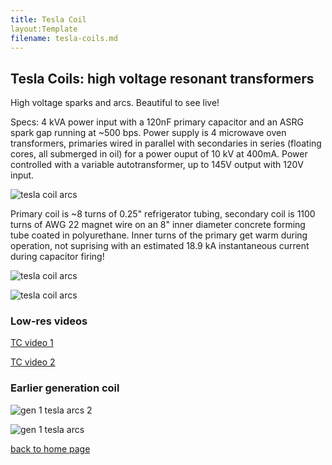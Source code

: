 ```yaml
---
title: Tesla Coil
layout:Template
filename: tesla-coils.md
--- 
```



## Tesla Coils: high voltage resonant transformers

High voltage sparks and arcs.  Beautiful to see live!

Specs: 4 kVA power input with a 120nF primary capacitor and an
ASRG spark gap running at ~500 bps. Power supply is 4 microwave oven 
transformers, primaries wired in parallel with secondaries in series
(floating cores, all submerged in oil) for a power ouput of 10 kV
at 400mA.  Power controlled with a variable autotransformer, up to 
145V output with 120V input.

![tesla coil arcs]({{https://blbadger.github.io}}newtesla.jpg)

Primary coil is ~8 turns of 0.25" refrigerator tubing, secondary coil
is 1100 turns of AWG 22 magnet wire on an 8" inner diameter concrete 
forming tube coated in polyurethane. Inner turns of the primary get 
warm during operation, not suprising with an estimated 18.9 kA instantaneous 
current during capacitor firing!

![tesla coil arcs]({{https://blbadger.github.io}}tesla_3.jpg)

![tesla coil arcs]({{https://blbadger.github.io}}tesla_4.jpg)

### Low-res videos 

[TC video 1](http://www.youtube.com/watch?v=gwUA4ATNvRg)

[TC video 2](http://www.youtube.com/watch?v=FyRCdSQW1GY)


### Earlier generation coil

![gen 1 tesla arcs 2]({{https://blbadger.github.io}}tesla_5.JPG)

![gen 1 tesla arcs]({{https://blbadger.github.io}}tesla_6.JPG)

[back to home page](https://blbadger.github.io/)

